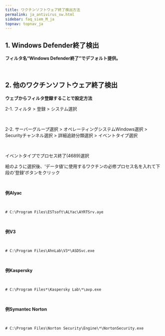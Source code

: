 ```yaml
---
title: ワクチンソフトウェア終了検出方法
permalink: ja_antivirus_sw.html
sidebar: faq_siem_M_ja
topnav: topnav_ja
---
```


## 1. Windows Defender終了検出

**フィルタ名“Windows Defender終了”でデフォルト提供。**
 
<br />

## 2. 他のワクチンソフトウェア終了検出

**ウェブからフィルタ登録することで設定方法**

2-1. フィルタ > 登録 > システム選択

<br />

2-2. サーバーグループ選択 > オペレーティングシステムWindows選択 > Securityチャンネル選択 > 詳細追跡分類選択 > イベントタイプ選択


<!-- [![image](/docs/images/Additianal/anti/1.png){: width="800" }](/docs/images/Additianal/anti/1.png){: target="_blank"}-->
 
<br />

イベントタイプでプロセス終了(4689)選択

<!-- [![image](/docs/images/Additianal/anti/2.png)](/docs/images/Additianal/anti/2.png){: target="_blank"}-->

絵のように選択後、‘データ値’に使用するワクチンの必修プロセス名を入れて下段の‘登録’ボタンをクリック

<br />

**例Alyac**
<!-- [![image](/docs/images/Additianal/anti/3.png){: width="800" }](/docs/images/Additianal/anti/3.png){: target="_blank"}-->

<br />

`# C:\Program Files\ESTsoft\ALYac\AYRTSrv.aye`

<br />

**例V3**
<!-- [![image](/docs/images/Additianal/anti/4.png){: width="800" }](/docs/images/Additianal/anti/4.png){: target="_blank"}-->

<br />

`# C:\Program Files\AhnLab\V3*\ASDSvc.exe`

<br />

**例Kaspersky**

<!-- [![image](/docs/images/Additianal/anti/5.png)](/docs/images/Additianal/anti/5.png){: target="_blank"}-->

<br />

`# C:\Program Files*\Kaspersky Lab\*\avp.exe`

<br />

**例Symantec Norton**

<!-- [![image](/docs/images/Additianal/anti/6.png){: width="800" }](/docs/images/Additianal/anti/6.png){: target="_blank"}-->

<br />

`# C:\Program Files\Norton Security\Engine\*\NortonSecurity.exe`